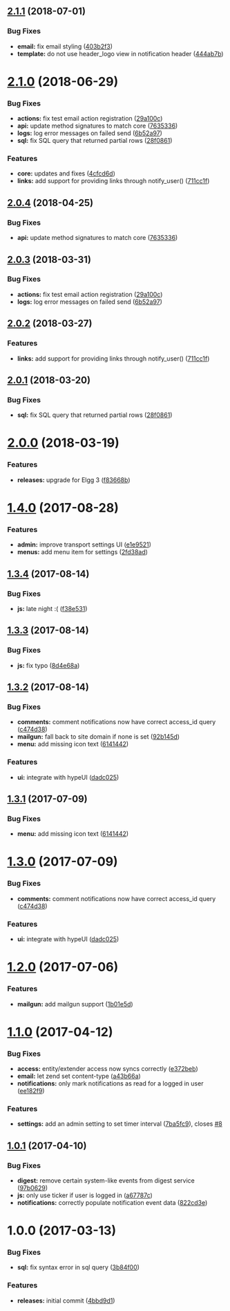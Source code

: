 <a name="2.1.1"></a>
## [2.1.1](https://github.com/hypeJunctionPro/Elgg3-hypeNotifications/compare/2.1.0...2.1.1) (2018-07-01)


### Bug Fixes

* **email:** fix email styling ([403b2f3](https://github.com/hypeJunctionPro/Elgg3-hypeNotifications/commit/403b2f3))
* **template:** do not use header_logo view in notification header ([444ab7b](https://github.com/hypeJunctionPro/Elgg3-hypeNotifications/commit/444ab7b))



<a name="2.1.0"></a>
# [2.1.0](https://github.com/hypeJunctionPro/Elgg3-hypeNotifications/compare/2.0.0...2.1.0) (2018-06-29)


### Bug Fixes

* **actions:** fix test email action registration ([29a100c](https://github.com/hypeJunctionPro/Elgg3-hypeNotifications/commit/29a100c))
* **api:** update method signatures to match core ([7635336](https://github.com/hypeJunctionPro/Elgg3-hypeNotifications/commit/7635336))
* **logs:** log error messages on failed send ([6b52a97](https://github.com/hypeJunctionPro/Elgg3-hypeNotifications/commit/6b52a97))
* **sql:** fix SQL query that returned partial rows ([28f0861](https://github.com/hypeJunctionPro/Elgg3-hypeNotifications/commit/28f0861))


### Features

* **core:** updates and fixes ([4cfcd6d](https://github.com/hypeJunctionPro/Elgg3-hypeNotifications/commit/4cfcd6d))
* **links:** add support for providing links through notify_user() ([711cc1f](https://github.com/hypeJunctionPro/Elgg3-hypeNotifications/commit/711cc1f))



<a name="2.0.4"></a>
## [2.0.4](https://github.com/hypeJunctionPro/Elgg3-hypeNotifications/compare/2.0.3...2.0.4) (2018-04-25)


### Bug Fixes

* **api:** update method signatures to match core ([7635336](https://github.com/hypeJunctionPro/Elgg3-hypeNotifications/commit/7635336))



<a name="2.0.3"></a>
## [2.0.3](https://github.com/hypeJunctionPro/Elgg3-hypeNotifications/compare/2.0.2...2.0.3) (2018-03-31)


### Bug Fixes

* **actions:** fix test email action registration ([29a100c](https://github.com/hypeJunctionPro/Elgg3-hypeNotifications/commit/29a100c))
* **logs:** log error messages on failed send ([6b52a97](https://github.com/hypeJunctionPro/Elgg3-hypeNotifications/commit/6b52a97))



<a name="2.0.2"></a>
## [2.0.2](https://github.com/hypeJunctionPro/Elgg3-hypeNotifications/compare/2.0.1...2.0.2) (2018-03-27)


### Features

* **links:** add support for providing links through notify_user() ([711cc1f](https://github.com/hypeJunctionPro/Elgg3-hypeNotifications/commit/711cc1f))



<a name="2.0.1"></a>
## [2.0.1](https://github.com/hypeJunctionPro/Elgg3-hypeNotifications/compare/2.0.0...2.0.1) (2018-03-20)


### Bug Fixes

* **sql:** fix SQL query that returned partial rows ([28f0861](https://github.com/hypeJunctionPro/Elgg3-hypeNotifications/commit/28f0861))



<a name="2.0.0"></a>
# [2.0.0](https://github.com/hypeJunctionPro/Elgg3-hypeNotifications/compare/1.4.0...2.0.0) (2018-03-19)


### Features

* **releases:** upgrade for Elgg 3 ([f83668b](https://github.com/hypeJunctionPro/Elgg3-hypeNotifications/commit/f83668b))



<a name="1.4.0"></a>
# [1.4.0](https://github.com/hypeJunction/hypeNotifications/compare/1.3.4...v1.4.0) (2017-08-28)


### Features

* **admin:** improve transport settings UI ([e1e9521](https://github.com/hypeJunction/hypeNotifications/commit/e1e9521))
* **menus:** add menu item for settings ([2fd38ad](https://github.com/hypeJunction/hypeNotifications/commit/2fd38ad))



<a name="1.3.4"></a>
## [1.3.4](https://github.com/hypeJunction/hypeNotifications/compare/1.3.3...v1.3.4) (2017-08-14)


### Bug Fixes

* **js:** late night :( ([f38e531](https://github.com/hypeJunction/hypeNotifications/commit/f38e531))



<a name="1.3.3"></a>
## [1.3.3](https://github.com/hypeJunction/hypeNotifications/compare/1.3.2...v1.3.3) (2017-08-14)


### Bug Fixes

* **js:** fix typo ([8d4e68a](https://github.com/hypeJunction/hypeNotifications/commit/8d4e68a))



<a name="1.3.2"></a>
## [1.3.2](https://github.com/hypeJunction/hypeNotifications/compare/1.2.0...v1.3.2) (2017-08-14)


### Bug Fixes

* **comments:** comment notifications now have correct access_id query ([c474d38](https://github.com/hypeJunction/hypeNotifications/commit/c474d38))
* **mailgun:** fall back to site domain if none is set ([92b145d](https://github.com/hypeJunction/hypeNotifications/commit/92b145d))
* **menu:** add missing icon text ([6141442](https://github.com/hypeJunction/hypeNotifications/commit/6141442))

### Features

* **ui:** integrate with hypeUI ([dadc025](https://github.com/hypeJunction/hypeNotifications/commit/dadc025))



<a name="1.3.1"></a>
## [1.3.1](https://github.com/hypeJunction/hypeNotifications/compare/1.3.0...v1.3.1) (2017-07-09)


### Bug Fixes

* **menu:** add missing icon text ([6141442](https://github.com/hypeJunction/hypeNotifications/commit/6141442))



<a name="1.3.0"></a>
# [1.3.0](https://github.com/hypeJunction/hypeNotifications/compare/1.2.0...v1.3.0) (2017-07-09)


### Bug Fixes

* **comments:** comment notifications now have correct access_id query ([c474d38](https://github.com/hypeJunction/hypeNotifications/commit/c474d38))

### Features

* **ui:** integrate with hypeUI ([dadc025](https://github.com/hypeJunction/hypeNotifications/commit/dadc025))



<a name="1.2.0"></a>
# [1.2.0](https://github.com/hypeJunction/hypeNotifications/compare/1.1.0...v1.2.0) (2017-07-06)


### Features

* **mailgun:** add mailgun support ([1b01e5d](https://github.com/hypeJunction/hypeNotifications/commit/1b01e5d))



<a name="1.1.0"></a>
# [1.1.0](https://github.com/hypeJunction/hypeNotifications/compare/1.0.1...v1.1.0) (2017-04-12)


### Bug Fixes

* **access:** entity/extender access now syncs correctly ([e372beb](https://github.com/hypeJunction/hypeNotifications/commit/e372beb))
* **email:** let zend set content-type ([a43b66a](https://github.com/hypeJunction/hypeNotifications/commit/a43b66a))
* **notifications:** only mark notifications as read for a logged in user ([ee182f9](https://github.com/hypeJunction/hypeNotifications/commit/ee182f9))

### Features

* **settings:** add an admin setting to set timer interval ([7ba5fc9](https://github.com/hypeJunction/hypeNotifications/commit/7ba5fc9)), closes [#8](https://github.com/hypeJunction/hypeNotifications/issues/8)



<a name="1.0.1"></a>
## [1.0.1](https://github.com/hypeJunction/hypeNotifications/compare/1.0.0...v1.0.1) (2017-04-10)


### Bug Fixes

* **digest:** remove certain system-like events from digest service ([97b0629](https://github.com/hypeJunction/hypeNotifications/commit/97b0629))
* **js:** only use ticker if user is logged in ([a67787c](https://github.com/hypeJunction/hypeNotifications/commit/a67787c))
* **notifications:** correctly populate notification event data ([822cd3e](https://github.com/hypeJunction/hypeNotifications/commit/822cd3e))



<a name="1.0.0"></a>
# 1.0.0 (2017-03-13)


### Bug Fixes

* **sql:** fix syntax error in sql query ([3b84f00](https://github.com/hypeJunction/hypeNotifications/commit/3b84f00))

### Features

* **releases:** initial commit ([4bbd9d1](https://github.com/hypeJunction/hypeNotifications/commit/4bbd9d1))



